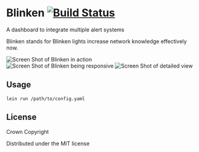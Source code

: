 # Blinken [![Build Status](https://travis-ci.org/alphagov/blinken.png?branch=master)](https://travis-ci.org/alphagov/blinken)

A dashboard to integrate multiple alert systems

Blinken stands for Blinken lights increase network knowledge effectively now.

![Screen Shot of Blinken in action](https://github.com/alphagov/blinken/raw/master/blinken-large.png)
![Screen Shot of Blinken being responsive](https://github.com/alphagov/blinken/raw/master/blinken-small.png)
![Screen Shot of detailed view](https://github.com/alphagov/blinken/raw/master/blinken-detail.png)

## Usage

`lein run /path/to/config.yaml`

## License

Crown Copyright

Distributed under the MIT license
